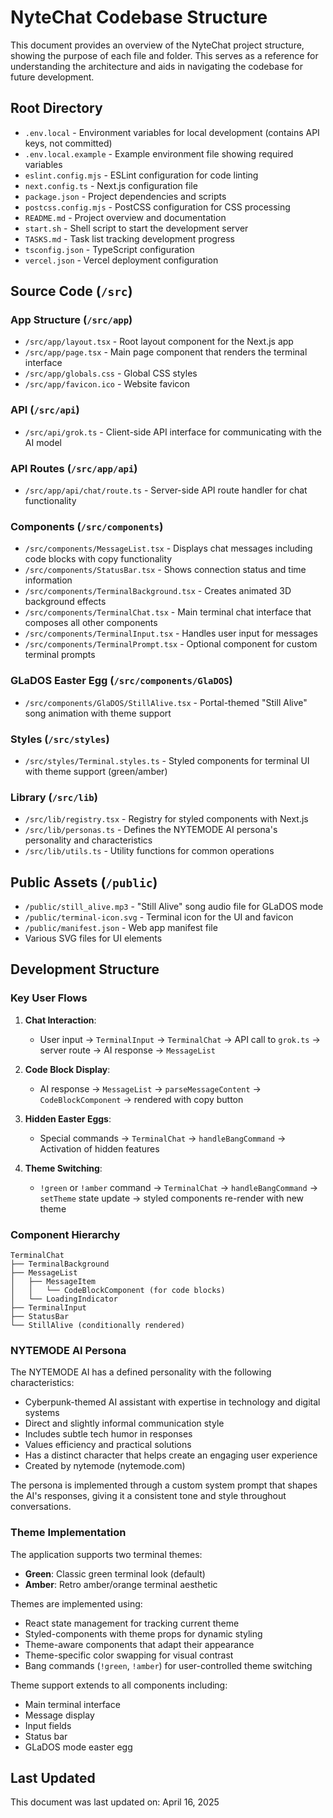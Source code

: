 # NyteChat Codebase Structure

This document provides an overview of the NyteChat project structure, showing the purpose of each file and folder. This serves as a reference for understanding the architecture and aids in navigating the codebase for future development.

## Root Directory

- `.env.local` - Environment variables for local development (contains API keys, not committed)
- `.env.local.example` - Example environment file showing required variables
- `eslint.config.mjs` - ESLint configuration for code linting
- `next.config.ts` - Next.js configuration file
- `package.json` - Project dependencies and scripts
- `postcss.config.mjs` - PostCSS configuration for CSS processing
- `README.md` - Project overview and documentation
- `start.sh` - Shell script to start the development server
- `TASKS.md` - Task list tracking development progress
- `tsconfig.json` - TypeScript configuration
- `vercel.json` - Vercel deployment configuration

## Source Code (`/src`)

### App Structure (`/src/app`)

- `/src/app/layout.tsx` - Root layout component for the Next.js app
- `/src/app/page.tsx` - Main page component that renders the terminal interface
- `/src/app/globals.css` - Global CSS styles
- `/src/app/favicon.ico` - Website favicon

### API (`/src/api`)

- `/src/api/grok.ts` - Client-side API interface for communicating with the AI model
  
### API Routes (`/src/app/api`)

- `/src/app/api/chat/route.ts` - Server-side API route handler for chat functionality

### Components (`/src/components`)

- `/src/components/MessageList.tsx` - Displays chat messages including code blocks with copy functionality
- `/src/components/StatusBar.tsx` - Shows connection status and time information
- `/src/components/TerminalBackground.tsx` - Creates animated 3D background effects
- `/src/components/TerminalChat.tsx` - Main terminal chat interface that composes all other components
- `/src/components/TerminalInput.tsx` - Handles user input for messages
- `/src/components/TerminalPrompt.tsx` - Optional component for custom terminal prompts

### GLaDOS Easter Egg (`/src/components/GlaDOS`)

- `/src/components/GlaDOS/StillAlive.tsx` - Portal-themed "Still Alive" song animation with theme support

### Styles (`/src/styles`)

- `/src/styles/Terminal.styles.ts` - Styled components for terminal UI with theme support (green/amber)

### Library (`/src/lib`)

- `/src/lib/registry.tsx` - Registry for styled components with Next.js
- `/src/lib/personas.ts` - Defines the NYTEMODE AI persona's personality and characteristics
- `/src/lib/utils.ts` - Utility functions for common operations

## Public Assets (`/public`)

- `/public/still_alive.mp3` - "Still Alive" song audio file for GLaDOS mode
- `/public/terminal-icon.svg` - Terminal icon for the UI and favicon
- `/public/manifest.json` - Web app manifest file
- Various SVG files for UI elements

## Development Structure

### Key User Flows

1. **Chat Interaction**:
   - User input → `TerminalInput` → `TerminalChat` → API call to `grok.ts` → server route → AI response → `MessageList`

2. **Code Block Display**:
   - AI response → `MessageList` → `parseMessageContent` → `CodeBlockComponent` → rendered with copy button

3. **Hidden Easter Eggs**:
   - Special commands → `TerminalChat` → `handleBangCommand` → Activation of hidden features

4. **Theme Switching**:
   - `!green` or `!amber` command → `TerminalChat` → `handleBangCommand` → `setTheme` state update → styled components re-render with new theme

### Component Hierarchy

```
TerminalChat
├── TerminalBackground
├── MessageList
│   ├── MessageItem
│   │   └── CodeBlockComponent (for code blocks)
│   └── LoadingIndicator
├── TerminalInput
├── StatusBar
└── StillAlive (conditionally rendered)
```

### NYTEMODE AI Persona

The NYTEMODE AI has a defined personality with the following characteristics:

- Cyberpunk-themed AI assistant with expertise in technology and digital systems
- Direct and slightly informal communication style
- Includes subtle tech humor in responses
- Values efficiency and practical solutions
- Has a distinct character that helps create an engaging user experience
- Created by nytemode (nytemode.com)

The persona is implemented through a custom system prompt that shapes the AI's responses, giving it a consistent tone and style throughout conversations.

### Theme Implementation

The application supports two terminal themes:
- **Green**: Classic green terminal look (default)
- **Amber**: Retro amber/orange terminal aesthetic

Themes are implemented using:
- React state management for tracking current theme
- Styled-components with theme props for dynamic styling
- Theme-aware components that adapt their appearance
- Theme-specific color swapping for visual contrast
- Bang commands (`!green`, `!amber`) for user-controlled theme switching

Theme support extends to all components including:
- Main terminal interface
- Message display
- Input fields
- Status bar
- GLaDOS mode easter egg

## Last Updated

This document was last updated on: April 16, 2025 